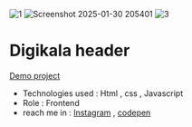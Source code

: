 ![1](https://github.com/user-attachments/assets/e5f10b92-b6d7-433a-a180-edb22fe55cd0)
![Screenshot 2025-01-30 205401](https://github.com/user-attachments/assets/bed2385f-fe53-486a-a324-ae7500685340)
![3](https://github.com/user-attachments/assets/0973d5c8-fa45-4a0d-ab6b-9a02712cd710)

# Digikala header
[Demo project](https://aliasgharhasanzadeh.github.io/digikala-header/digikala.html)
- Technologies used : Html , css , Javascript
- Role : Frontend
- reach me in : [Instagram](https://www.instagram.com/aliasghar.dev?igsh=cmg5ZnJvMDMxODdu) , [codepen](https://codepen.io/Aliasghar-Hasanzadeh)

